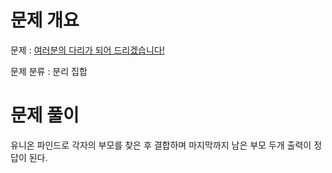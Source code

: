 # 문제 개요

문제 : [여러분의 다리가 되어 드리겠습니다!](https://www.acmicpc.net/problem/17352)

문제 분류 : 분리 집합

# 문제 풀이

유니온 파인드로 각자의 부모를 찾은 후 결합하며 마지막까지 남은 부모 두개 출력이 정답이 된다.